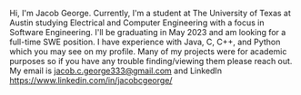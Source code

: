 Hi, 
I'm Jacob George. Currently, I'm a student at The University of Texas at Austin studying Electrical and Computer Engineering with a focus in Software Engineering.
I'll be graduating in May 2023 and am looking for a full-time SWE position. I have experience with Java, C, C++, and Python which you may see on my profile. 
Many of my projects were for academic purposes so if you have any trouble finding/viewing them please reach out. 
My email is jacob.c.george333@gmail.com and LinkedIn https://www.linkedin.com/in/jacobcgeorge/


